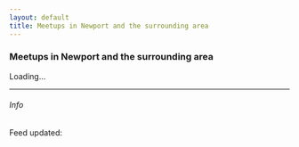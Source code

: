 ```yaml
---
layout: default
title: Meetups in Newport and the surrounding area
---
```


### Meetups in Newport and the surrounding area


<div id="dynamic">Loading...</div>

---


###### Info
<p>Feed updated: <span id="feedDate" /></p>
<script>

$( document ).ready(function() {
    
	$.get('https://chatdirectory.blob.core.windows.net/simpleapi/newport/meetups.json', null,showMeetups);
});

function showMeetups(data)

{

	
	$("#dynamic").empty();
	
	$json = $.parseJSON(data);
	$.each($json.Items, function(i,item){
	
	$("#dynamic").append("<h1>" + item.Title + "</h1>");
	$("#dynamic").append("<p>" + item.Where + " " + item.Postcode + "</p>");
	$("#dynamic").append("<p>" + item.When.Summary + "</p>");
	$("#dynamic").append("<p>" + item.Notes + "</p>");
	if(item.Link!="")
	{
		$("#dynamic").append("<p><a target='_blank' href='" + item.Link + "'>More info</a></p>");
	}
	
	if(item.When.Upcoming.length>0)
	{	
		$("#dynamic").append("<p>Next: " + moment(item.When.Upcoming[0]).format('dddd Do MMMM') + "</p>");
	}
	
	});
	
	$("#feedDate").text($json.Generated);
}
</script>
